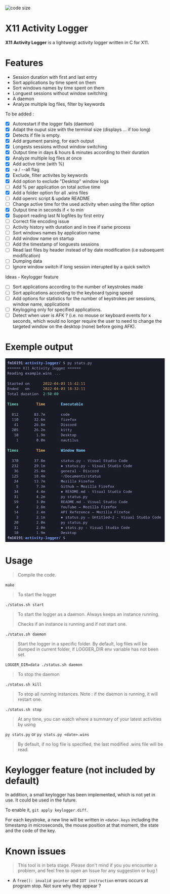 ![code size](https://img.shields.io/github/languages/code-size/fm16191/activity-logger?style=flat)
# X11 Activity Logger

**X11 Activity Logger** is a lightweigt activity logger written in C for X11.

# Features

- Session duration with first and last entry
- Sort applications by time spent on them
- Sort windows names by time spent on them
- Longuest sessions without window switching
- A daemon
- Analyze multiple log files, filter by keywords

To be added :
- [x] Autorestart if the logger fails (daemon)
- [x] Adapt the ouput size with the terminal size (displays ... if too long)
- [x] Detects if file is empty.
- [x] Add argument parsing, for each output
- [x] Longests sessions without window switching
- [x] Output time in days & hours & minutes according to their duration
- [x] Analyze multiple log files at once
- [x] Add active time (with %)
- [x] -a / --all flag
- [x] Exclude, filter activites by keywords
- [x] Add option to exclude "Desktop" window logs
- [ ] Add % per application on total active time
- [x] Add a folder option for all .wins files
- [ ] Add openrc script & update README
- [ ] Change active time for the used activity when using the filter option
- [x] Output time in seconds if < to  min
- [x] Support reading last N logfiles by first entry
- [ ] Correct file encoding issue
- [ ] Activity history with duration and in tree if same process
- [ ] Sort windows names by application name
- [ ] Add window name on startup
- [ ] Add the timestamp of longuests sessions
- [ ] Read last files by header instead of by date modification (i.e subsequent modification)
- [ ] Dumping data
- [ ] Ignore window switch if long session interupted by a quick switch

Ideas - Keylogger feature
- [ ] Sort applications according to the number of keystrokes made
- [ ] Sort applications according to the keyboard typing speed
- [ ] Add options for statistics for the number of keystrokes per sessions, window name, applications
- [ ] Keylogging only for specified applications.
- [ ] Detect when user is AFK ? (i.e. no mouse or keyboard events for x seconds, which would no longer require the user to need to change the targeted window on the desktop (none) before going AFK).

# Exemple output

![example.png](example.png)

# Usage

> Compile the code.

`make`

> To start the logger

`./status.sh start`

> To start the logger as a daemon. Always keeps an instance running.
> 
> Checks if an instance is running and if not start one.

`./status.sh daemon`

> Start the logger in a specific folder. By default, log files will be dumped in current folder, if LOGGER_DIR env variable has not been set.

`LOGGER_DIR=data ./status.sh daemon`

> To stop the daemon

`./status.sh kill`

> To stop all running instances. Note : if the daemon is running, it will restart one.

`./status.sh stop`

> At any time, you can watch where a summary of your latest activities by using

`py stats.py` or `py stats.py <date>.wins`

> By default, if no log file is specified, the last modified .wins file will be read.

# Keylogger feature (not included by default)
In addition, a small keylogger has been implemented, which is not yet in use. It could be used in the future.

To enable it, `git apply keylogger.diff`.

For each keystroke, a new line will be written in `<date>.keys` including the timestamp in microseconds, the mouse position at that moment, the state and the code of the key.

# Known issues

> This tool is in beta stage. Please don't mind if you you encounter a problem, and feel free to open an Issue for any suggestion or bug !

- A `free(): invalid pointer` and `IOT instruction` errors occurs at program stop. Not sure why they appear ?
